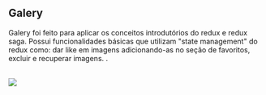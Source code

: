 <h2>Galery</h2>
<p>Galery foi feito para aplicar os conceitos introdutórios do redux e redux saga. Possui funcionalidades básicas que utilizam "state management" do redux 
como: dar like em imagens adicionando-as no seção de favoritos, excluir e recuperar imagens.
.</p>

<br/>

<img align='center' src='https://i.ibb.co/TqwgyB3/galery.png' >
